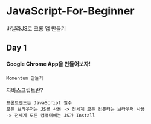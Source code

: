 # JavaScript-For-Beginner
바닐라JS로 크롬 앱 만들기

## Day 1

#### Google Chrome App을 만들어보자!

```
Momentum 만들기
```

자바스크립트란?

```
프론트엔드는 JavaScript 필수
모든 브라우저는 JS를 사용 -> 전세계 모든 컴퓨터는 브라우저 사용 
-> 전세계 모든 컴퓨터에는 JS가 Install
```

